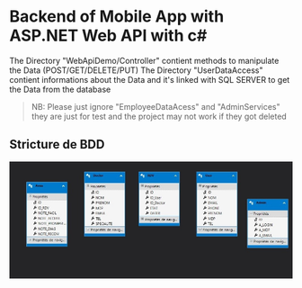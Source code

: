 # Backend of Mobile App with ASP.NET Web API with c#
  The Directory "WebApiDemo/Controller" contient methods to manipulate the Data (POST/GET/DELETE/PUT)
  The Directory "UserDataAccess" contient informations about the Data and it's linked with SQL SERVER to get the Data from the database
  
  > NB: Please just ignore "EmployeeDataAcess" and "AdminServices" they are just for test and the project may not work if they got deleted
 
## Stricture de BDD
![](/stricture_BDD.jpeg)


